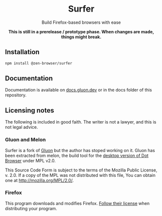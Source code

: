 <div align="center">

# Surfer

Build Firefox-based browsers with ease

**This is still in a prerelease / prototype phase. When changes are made, things might break.**

</div>

## Installation

```sh
npm install @zen-browser/surfer
```

## Documentation

Documentation is available on [docs.gluon.dev](https://docs.gluon.dev) or in the docs folder of this repository.

## Licensing notes

The following is included in good faith. The writer is not a lawyer, and this is not legal advice.

### Gluon and Melon

Surfer is a fork of [Gluon](https://github.com/pulse-browser/gluon) but the author has stoped working on it. Gluon has been extracted from melon, the build tool for the [desktop version of Dot Browser](https://github.com/dothq/browser-desktop) under MPL v2.0.

This Source Code Form is subject to the terms of the Mozilla Public
License, v. 2.0. If a copy of the MPL was not distributed with this
file, You can obtain one at http://mozilla.org/MPL/2.0/.

### Firefox

This program downloads and modifies Firefox. [Follow their license](https://hg.mozilla.org/mozilla-central/file/tip/LICENSE) when distributing your program.
